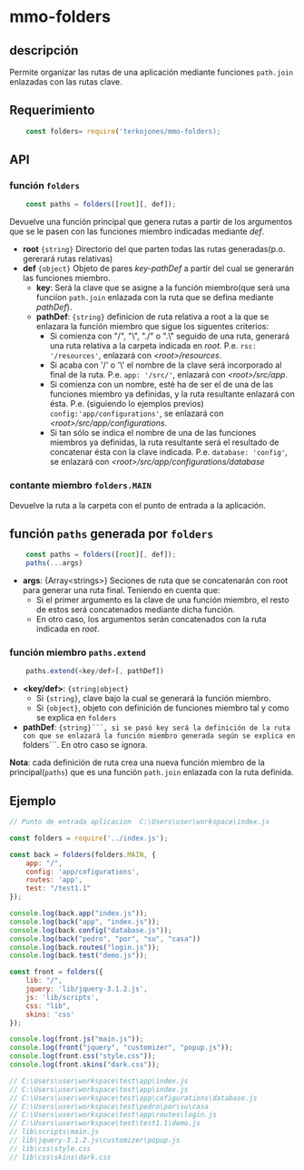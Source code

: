 # mmo-folders

## descripción
Permite organizar las rutas de una aplicación mediante funciones ```path.join``` enlazadas con las rutas clave.

## Requerimiento
```javascript
    const folders= require('terkojones/mmo-folders);
```

## API
### función ```folders```
```javascript
    const paths = folders([root][, def]);
```
Devuelve una función principal que genera rutas a partir de los argumentos que se le pasen con las funciones miembro indicadas mediante *def*.

* **root** ```{string}``` Directorio del que parten todas las rutas generadas(p.o. gererará rutas relativas)
* **def** ```{object}``` Objeto de pares *key-pathDef* a partir del cual se generarán las funciones miembro. 
    * **key**: Será la clave que se asigne a la función miembro(que será una funciíon ```path.join``` enlazada con la ruta que se defina mediante *pathDef*).
    * **pathDef**: ```{string}``` definicion de ruta relativa a root a la que se enlazara la función miembro que sigue los siguentes criterios:
        * Si comienza con "/", "\\", "./" o ".\\" seguido de una ruta, generará una ruta relativa a la carpeta indicada en *root*. P.e. ```rsc: '/resources'```, enlazará con *\<root\>/resources*.
        * Si acaba con '/' o '\\' el nombre de la clave será incorporado al final de la ruta. P.e. ```app: '/src/'```, enlazará con *\<root\>/src/app*.
        * Si comienza con un nombre, esté ha de ser el de una de las funciones miembro ya definidas, y la ruta resultante enlazará con ésta. P.e. (siguiendo lo ejemplos previos) ```config:'app/configurations'```, se enlazará con *\<root\>/src/app/configurations*.
        * Si tan sólo se indica el nombre de una de las funciones miembros ya definidas, la ruta resultante será el resultado de concatenar ésta con la clave indicada. P.e. ```database: 'config'```, se enlazará con *\<root\>/src/app/configurations/database*
### contante miembro ```folders.MAIN```
Devuelve la ruta a la carpeta con el punto de entrada a la aplicación.

## función ```paths``` generada por ```folders```
```javascript
    const paths = folders([root][, def]);
    paths(...args)
```
* **args**: {Array\<strings\>} Seciones de ruta que se concatenarán con root para generar una ruta final. Teniendo en cuenta que:
    * Si el primer argumento es la clave de una función miembro, el resto de estos será concatenados mediante dicha función.
    * En otro caso, los argumentos serán concatenados con la ruta indicada en *root*.
### función miembro ```paths.extend```
```javascript
    paths.extend(<key/def>[, pathDef])
```
* **\<key/def\>**: ```{string|object}```
    * Si ```{string}```, clave bajo la cual se generará la función miembro.
    * Si ```{object}```, objeto con definición de funciones miembro tal y como se explica en ```folders```
* **pathDef**: ```{string}´´´, si se pasó key será la definición de la ruta con que se enlazará la función miembro generada según se explica en ```folders```. En otro caso se ignora.

**Nota**: cada definición de ruta crea una nueva función miembro de la principal(```paths```) que es una función ```path.join``` enlazada con la ruta definida.

## Ejemplo
```javascript
// Punto de entrada aplicacion  C:\Users\user\workspace\index.js

const folders = require('../index.js');

const back = folders(folders.MAIN, {
	app: "/",
	config: 'app/cofigurations',
	routes: 'app',
	test: "/test1.1"
});

console.log(back.app("index.js"));
console.log(back("app", "index.js"));
console.log(back.config("database.js"));
console.log(back("pedro", "por", "su", "casa"))
console.log(back.routes("login.js"));
console.log(back.test("demo.js"));

const front = folders({
	lib: "/",
	jquery: 'lib/jquery-3.1.2.js',
	js: 'lib/scripts',
	css: "lib",
	skins: 'css'
});

console.log(front.js("main.js"));
console.log(front("jquery", "customizer", "popup.js"));
console.log(front.css("style.css"));
console.log(front.skins("dark.css"));

// C:\Users\user\workspace\test\app\index.js
// C:\Users\user\workspace\test\app\index.js
// C:\Users\user\workspace\test\app\cofigurations\database.js
// C:\Users\user\workspace\test\pedro\por\su\casa
// C:\Users\user\workspace\test\app\routes\login.js
// C:\Users\user\workspace\test\test1.1\demo.js
// lib\scripts\main.js
// lib\jquery-3.1.2.js\customizer\popup.js
// lib\css\style.css
// lib\css\skins\dark.css
```